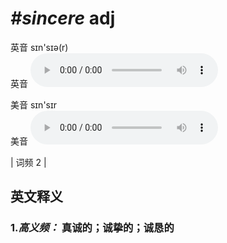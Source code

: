 # ***\#sincere*** adj
英音 sɪn'sɪə(r)  
英音
<audio src="./media/sincere-B.aac" controls="controls"></audio>

美音 sɪn'sɪr  
美音
<audio src="./media/sincere.aac" controls="controls"></audio>



| 词频 2 |  

英文释义
---
### 1.*高义频：* **真诚的；诚挚的；诚恳的**  



